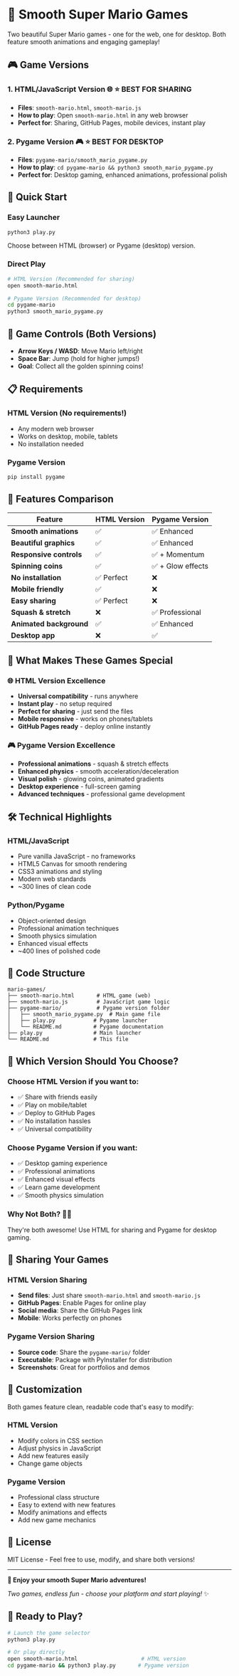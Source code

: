 # 🍄 Smooth Super Mario Games

Two beautiful Super Mario games - one for the web, one for desktop. Both feature smooth animations and engaging gameplay!

## 🎮 Game Versions

### 1. HTML/JavaScript Version 🌐 ⭐ **BEST FOR SHARING**
- **Files**: `smooth-mario.html`, `smooth-mario.js`
- **How to play**: Open `smooth-mario.html` in any web browser
- **Perfect for**: Sharing, GitHub Pages, mobile devices, instant play

### 2. Pygame Version 🎮 ⭐ **BEST FOR DESKTOP**
- **Files**: `pygame-mario/smooth_mario_pygame.py`
- **How to play**: `cd pygame-mario && python3 smooth_mario_pygame.py`
- **Perfect for**: Desktop gaming, enhanced animations, professional polish

## 🚀 Quick Start

### Easy Launcher
```bash
python3 play.py
```
Choose between HTML (browser) or Pygame (desktop) version.

### Direct Play
```bash
# HTML Version (Recommended for sharing)
open smooth-mario.html

# Pygame Version (Recommended for desktop)
cd pygame-mario
python3 smooth_mario_pygame.py
```

## 🎯 Game Controls (Both Versions)

- **Arrow Keys / WASD**: Move Mario left/right
- **Space Bar**: Jump (hold for higher jumps!)
- **Goal**: Collect all the golden spinning coins!

## 📋 Requirements

### HTML Version (No requirements!)
- Any modern web browser
- Works on desktop, mobile, tablets
- No installation needed

### Pygame Version
```bash
pip install pygame
```

## 🌟 Features Comparison

| Feature | HTML Version | Pygame Version |
|---------|-------------|----------------|
| **Smooth animations** | ✅ | ✅ Enhanced |
| **Beautiful graphics** | ✅ | ✅ Enhanced |
| **Responsive controls** | ✅ | ✅ + Momentum |
| **Spinning coins** | ✅ | ✅ + Glow effects |
| **No installation** | ✅ Perfect | ❌ |
| **Mobile friendly** | ✅ | ❌ |
| **Easy sharing** | ✅ Perfect | ❌ |
| **Squash & stretch** | ❌ | ✅ Professional |
| **Animated background** | ✅ | ✅ Enhanced |
| **Desktop app** | ❌ | ✅ |

## 🎨 What Makes These Games Special

### 🌐 **HTML Version Excellence**
- **Universal compatibility** - runs anywhere
- **Instant play** - no setup required
- **Perfect for sharing** - just send the files
- **Mobile responsive** - works on phones/tablets
- **GitHub Pages ready** - deploy online instantly

### 🎮 **Pygame Version Excellence**
- **Professional animations** - squash & stretch effects
- **Enhanced physics** - smooth acceleration/deceleration
- **Visual polish** - glowing coins, animated gradients
- **Desktop experience** - full-screen gaming
- **Advanced techniques** - professional game development

## 🛠️ Technical Highlights

### HTML/JavaScript
- Pure vanilla JavaScript - no frameworks
- HTML5 Canvas for smooth rendering
- CSS3 animations and styling
- Modern web standards
- ~300 lines of clean code

### Python/Pygame
- Object-oriented design
- Professional animation techniques
- Smooth physics simulation
- Enhanced visual effects
- ~400 lines of polished code

## 📝 Code Structure

```
mario-games/
├── smooth-mario.html       # HTML game (web)
├── smooth-mario.js         # JavaScript game logic
├── pygame-mario/           # Pygame version folder
│   ├── smooth_mario_pygame.py  # Main game file
│   ├── play.py            # Pygame launcher
│   └── README.md          # Pygame documentation
├── play.py                # Main launcher
└── README.md              # This file
```

## 🎯 Which Version Should You Choose?

### Choose **HTML Version** if you want to:
- ✅ Share with friends easily
- ✅ Play on mobile/tablet
- ✅ Deploy to GitHub Pages
- ✅ No installation hassles
- ✅ Universal compatibility

### Choose **Pygame Version** if you want:
- ✅ Desktop gaming experience
- ✅ Professional animations
- ✅ Enhanced visual effects
- ✅ Learn game development
- ✅ Smooth physics simulation

### Why Not Both? 🤷‍♂️
They're both awesome! Use HTML for sharing and Pygame for desktop gaming.

## 🤝 Sharing Your Games

### HTML Version Sharing
- **Send files**: Just share `smooth-mario.html` and `smooth-mario.js`
- **GitHub Pages**: Enable Pages for online play
- **Social media**: Share the GitHub Pages link
- **Mobile**: Works perfectly on phones

### Pygame Version Sharing
- **Source code**: Share the `pygame-mario/` folder
- **Executable**: Package with PyInstaller for distribution
- **Screenshots**: Great for portfolios and demos

## 🎨 Customization

Both games feature clean, readable code that's easy to modify:

### HTML Version
- Modify colors in CSS section
- Adjust physics in JavaScript
- Add new features easily
- Change game objects

### Pygame Version
- Professional class structure
- Easy to extend with new features
- Modify animations and effects
- Add new game mechanics

## 📄 License

MIT License - Feel free to use, modify, and share both versions!

---

**🍄 Enjoy your smooth Super Mario adventures!** 

*Two games, endless fun - choose your platform and start playing!* ✨

## 🚀 Ready to Play?

```bash
# Launch the game selector
python3 play.py

# Or play directly
open smooth-mario.html                    # HTML version
cd pygame-mario && python3 play.py       # Pygame version
```
